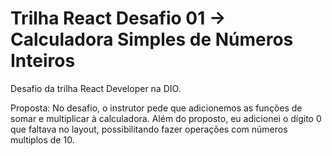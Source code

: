 # Trilha React Desafio 01 -> Calculadora Simples de Números Inteiros
Desafio da trilha React Developer na DIO. 

Proposta: No desafio, o instrutor pede que adicionemos as funções de somar e multiplicar à calculadora.
Além do proposto, eu adicionei o dígito 0 que faltava no layout, possibilitando fazer operações com números multiplos de 10.


